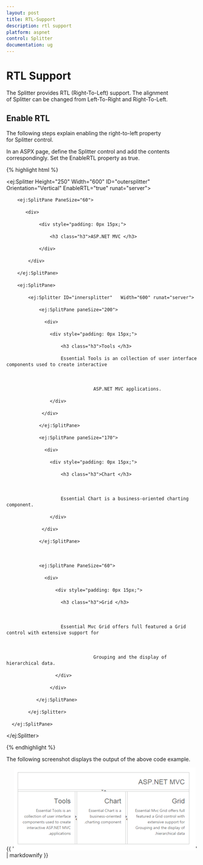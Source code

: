 ```yaml
---
layout: post
title: RTL-Support
description: rtl support
platform: aspnet
control: Splitter
documentation: ug
---
```


# RTL Support

The Splitter provides RTL (Right-To-Left) support. The alignment of Splitter can be changed from Left-To-Right and Right-To-Left.

## Enable RTL

The following steps explain enabling the right-to-left property for Splitter control.

In an ASPX page, define the Splitter control and add the contents correspondingly. Set the EnableRTL property as true.

{% highlight html %}



<ej:Splitter Height="250" Width="600" ID="outersplitter" Orientation="Vertical" EnableRTL="true" runat="server">

        <ej:SplitPane PaneSize="60">

           <div>

                <div style="padding: 0px 15px;">

                    <h3 class="h3">ASP.NET MVC </h3>

                </div>

            </div>

        </ej:SplitPane>

        <ej:SplitPane>

            <ej:Splitter ID="innersplitter"   Width="600" runat="server">

                <ej:SplitPane paneSize="200">

                  <div>

                    <div style="padding: 0px 15px;">

                        <h3 class="h3">Tools </h3>

                        Essential Tools is an collection of user interface components used to create interactive



                                    ASP.NET MVC applications.

                    </div>

                 </div>

                </ej:SplitPane>

                <ej:SplitPane paneSize="170">

                  <div>

                    <div style="padding: 0px 15px;">

                        <h3 class="h3">Chart </h3>



                        Essential Chart is a business-oriented charting component.

                    </div>

                 </div>

                </ej:SplitPane>



                <ej:SplitPane PaneSize="60">

                  <div>

                      <div style="padding: 0px 15px;">

                        <h3 class="h3">Grid </h3>



                        Essential Mvc Grid offers full featured a Grid control with extensive support for



                                    Grouping and the display of hierarchical data.

                      </div>

                    </div>

               </ej:SplitPane>

            </ej:Splitter>

      </ej:SplitPane>

</ej:Splitter>



{% endhighlight %}



The following screenshot displays the output of the above code example.

{{ '![](RTL-Support_images/RTL-Support_img1.png)' | markdownify }}




